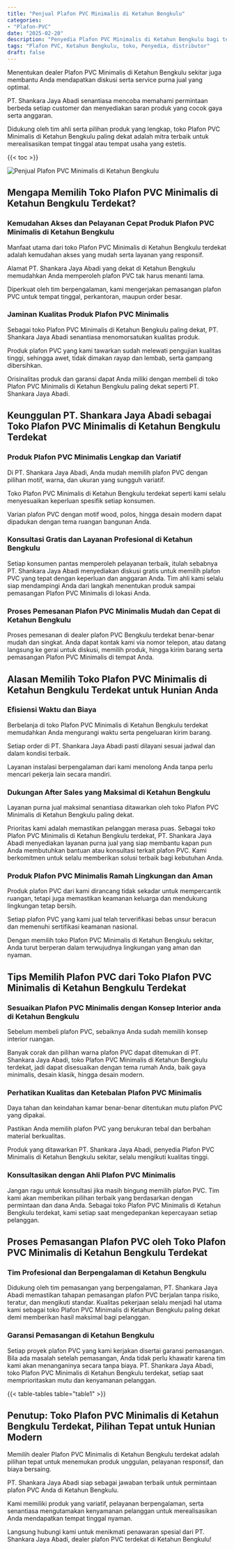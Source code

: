 ```yaml
---
title: "Penjual Plafon PVC Minimalis di Ketahun Bengkulu"
categories: 
- "Plafon-PVC"
date: "2025-02-20"
description: "Penyedia Plafon PVC Minimalis di Ketahun Bengkulu bagi tempat tinggal, kantor, serta toko. Produk unggulan, variasi motif, warna modern, dengan layanan instalasi oleh tim profesional dan jaminan resmi!|Jasa distribusi Plafon PVC Minimalis di Ketahun Bengkulu untuk keperluan rumah, perkantoran, atau ritel, beserta produk terbaik dan penempatan oleh tenaga ahli profesional serta garansi resmi.|Solusi Plafon PVC Minimalis di Ketahun Bengkulu yang terbukti bagi rumah, kantor, serta toko, bersama plafon unggulan dan penempatan ditangani oleh teknisi berpengalaman serta kepastian resmi.|Distribusi Plafon PVC Minimalis di Ketahun Bengkulu untuk hunian, office, dan toko, beserta material unggulan dan instalasi dikerjakan oleh teknisi ahli, disertai beserta garansi resmi.}"
tags: "Plafon PVC, Ketahun Bengkulu, toko, Penyedia, distributor"
draft: false
---
```


Menentukan dealer Plafon PVC Minimalis di Ketahun Bengkulu sekitar juga membantu Anda mendapatkan diskusi serta service purna jual yang optimal.

PT. Shankara Jaya Abadi senantiasa mencoba memahami permintaan berbeda setiap customer dan menyediakan saran produk yang cocok gaya serta anggaran.

Didukung oleh tim ahli serta pilihan produk yang lengkap, toko Plafon PVC Minimalis di Ketahun Bengkulu paling dekat adalah mitra terbaik untuk merealisasikan tempat tinggal atau tempat usaha yang estetis.

{{< toc >}}

![Penjual Plafon PVC Minimalis di Ketahun Bengkulu](/images/Plafon-PVC/Penjual-Plafon-PVC-Minimalis-di-Ketahun-Bengkulu.png)


## Mengapa Memilih Toko Plafon PVC Minimalis di Ketahun Bengkulu Terdekat?

### Kemudahan Akses dan Pelayanan Cepat Produk Plafon PVC Minimalis di Ketahun Bengkulu

Manfaat utama dari toko Plafon PVC Minimalis di Ketahun Bengkulu terdekat adalah kemudahan akses yang mudah serta layanan yang responsif.

Alamat PT. Shankara Jaya Abadi yang dekat di Ketahun Bengkulu memudahkan Anda memperoleh plafon PVC tak harus menanti lama.

Diperkuat oleh tim berpengalaman, kami mengerjakan pemasangan plafon PVC untuk tempat tinggal, perkantoran, maupun order besar.

### Jaminan Kualitas Produk Plafon PVC Minimalis

Sebagai toko Plafon PVC Minimalis di Ketahun Bengkulu paling dekat, PT. Shankara Jaya Abadi senantiasa menomorsatukan kualitas produk.

Produk plafon PVC yang kami tawarkan sudah melewati pengujian kualitas tinggi, sehingga awet, tidak dimakan rayap dan lembab, serta gampang dibersihkan.

Orisinalitas produk dan garansi dapat Anda miliki dengan membeli di toko Plafon PVC Minimalis di Ketahun Bengkulu paling dekat seperti PT. Shankara Jaya Abadi.

## Keunggulan PT. Shankara Jaya Abadi sebagai Toko Plafon PVC Minimalis di Ketahun Bengkulu Terdekat

### Produk Plafon PVC Minimalis Lengkap dan Variatif

Di PT. Shankara Jaya Abadi, Anda mudah memilih plafon PVC dengan pilihan motif, warna, dan ukuran yang sungguh variatif.

Toko Plafon PVC Minimalis di Ketahun Bengkulu terdekat seperti kami selalu menyesuaikan keperluan spesifik setiap konsumen.

Varian plafon PVC dengan motif wood, polos, hingga desain modern dapat dipadukan dengan tema ruangan bangunan Anda.

### Konsultasi Gratis dan Layanan Profesional di Ketahun Bengkulu

Setiap konsumen pantas memperoleh pelayanan terbaik, itulah sebabnya PT. Shankara Jaya Abadi menyediakan diskusi gratis untuk memilih plafon PVC yang tepat dengan keperluan dan anggaran Anda. Tim ahli kami selalu siap mendampingi Anda dari langkah menentukan produk sampai pemasangan Plafon PVC Minimalis di lokasi Anda.

### Proses Pemesanan Plafon PVC Minimalis Mudah dan Cepat di Ketahun Bengkulu

Proses pemesanan di dealer plafon PVC Bengkulu terdekat benar-benar mudah dan singkat. Anda dapat kontak kami via nomor telepon, atau datang langsung ke gerai untuk diskusi, memilih produk, hingga kirim barang serta pemasangan Plafon PVC Minimalis di tempat Anda.

## Alasan Memilih Toko Plafon PVC Minimalis di Ketahun Bengkulu Terdekat untuk Hunian Anda

### Efisiensi Waktu dan Biaya

Berbelanja di toko Plafon PVC Minimalis di Ketahun Bengkulu terdekat memudahkan Anda mengurangi waktu serta pengeluaran kirim barang.

Setiap order di PT. Shankara Jaya Abadi pasti dilayani sesuai jadwal dan dalam kondisi terbaik.

Layanan instalasi berpengalaman dari kami menolong Anda tanpa perlu mencari pekerja lain secara mandiri.

### Dukungan After Sales yang Maksimal di Ketahun Bengkulu

Layanan purna jual maksimal senantiasa ditawarkan oleh toko Plafon PVC Minimalis di Ketahun Bengkulu paling dekat.

Prioritas kami adalah memastikan pelanggan merasa puas. Sebagai toko Plafon PVC Minimalis di Ketahun Bengkulu terdekat, PT. Shankara Jaya Abadi menyediakan layanan purna jual yang siap membantu kapan pun Anda membutuhkan bantuan atau konsultasi terkait plafon PVC. Kami berkomitmen untuk selalu memberikan solusi terbaik bagi kebutuhan Anda.

### Produk Plafon PVC Minimalis Ramah Lingkungan dan Aman

Produk plafon PVC dari kami dirancang tidak sekadar untuk mempercantik ruangan, tetapi juga memastikan keamanan keluarga dan mendukung lingkungan tetap bersih.

Setiap plafon PVC yang kami jual telah terverifikasi bebas unsur beracun dan memenuhi sertifikasi keamanan nasional.

Dengan memilih toko Plafon PVC Minimalis di Ketahun Bengkulu sekitar, Anda turut berperan dalam terwujudnya lingkungan yang aman dan nyaman.

## Tips Memilih Plafon PVC dari Toko Plafon PVC Minimalis di Ketahun Bengkulu Terdekat

### Sesuaikan Plafon PVC Minimalis dengan Konsep Interior anda di Ketahun Bengkulu

Sebelum membeli plafon PVC, sebaiknya Anda sudah memilih konsep interior ruangan.

Banyak corak dan pilihan warna plafon PVC dapat ditemukan di PT. Shankara Jaya Abadi, toko Plafon PVC Minimalis di Ketahun Bengkulu terdekat, jadi dapat disesuaikan dengan tema rumah Anda, baik gaya minimalis, desain klasik, hingga desain modern.

### Perhatikan Kualitas dan Ketebalan Plafon PVC Minimalis

Daya tahan dan keindahan kamar benar-benar ditentukan mutu plafon PVC yang dipakai.

Pastikan Anda memilih plafon PVC yang berukuran tebal dan berbahan material berkualitas.

Produk yang ditawarkan PT. Shankara Jaya Abadi, penyedia Plafon PVC Minimalis di Ketahun Bengkulu sekitar, selalu mengikuti kualitas tinggi.

### Konsultasikan dengan Ahli Plafon PVC Minimalis

Jangan ragu untuk konsultasi jika masih bingung memilih plafon PVC. Tim kami akan memberikan pilihan terbaik yang berdasarkan dengan permintaan dan dana Anda. Sebagai toko Plafon PVC Minimalis di Ketahun Bengkulu terdekat, kami setiap saat mengedepankan kepercayaan setiap pelanggan.

## Proses Pemasangan Plafon PVC oleh Toko Plafon PVC Minimalis di Ketahun Bengkulu Terdekat

### Tim Profesional dan Berpengalaman di Ketahun Bengkulu

Didukung oleh tim pemasangan yang berpengalaman, PT. Shankara Jaya Abadi memastikan tahapan pemasangan plafon PVC berjalan tanpa risiko, teratur, dan mengikuti standar. Kualitas pekerjaan selalu menjadi hal utama kami sebagai toko Plafon PVC Minimalis di Ketahun Bengkulu paling dekat demi memberikan hasil maksimal bagi pelanggan.

### Garansi Pemasangan di Ketahun Bengkulu

Setiap proyek plafon PVC yang kami kerjakan disertai garansi pemasangan. Bila ada masalah setelah pemasangan, Anda tidak perlu khawatir karena tim kami akan menanganinya secara tanpa biaya. PT. Shankara Jaya Abadi, toko Plafon PVC Minimalis di Ketahun Bengkulu terdekat, setiap saat memprioritaskan mutu dan kenyamanan pelanggan.

{{< table-tables table="table1" >}}

## Penutup: Toko Plafon PVC Minimalis di Ketahun Bengkulu Terdekat, Pilihan Tepat untuk Hunian Modern

Memilih dealer Plafon PVC Minimalis di Ketahun Bengkulu terdekat adalah pilihan tepat untuk menemukan produk unggulan, pelayanan responsif, dan biaya bersaing.

PT. Shankara Jaya Abadi siap sebagai jawaban terbaik untuk permintaan plafon PVC Anda di Ketahun Bengkulu.

Kami memiliki produk yang variatif, pelayanan berpengalaman, serta senantiasa mengutamakan kenyamanan pelanggan untuk merealisasikan Anda mendapatkan tempat tinggal nyaman.

Langsung hubungi kami untuk menikmati penawaran spesial dari PT. Shankara Jaya Abadi, dealer plafon PVC terdekat di Ketahun Bengkulu!